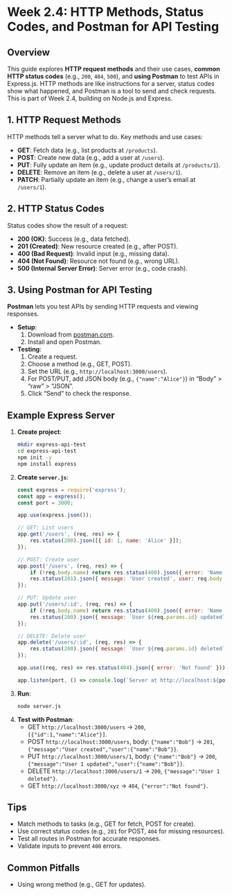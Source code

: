 # Week 2.4: HTTP Methods, Status Codes, and Postman for API Testing

## Overview
This guide explores **HTTP request methods** and their use cases, **common HTTP status codes** (e.g., `200`, `404`, `500`), and **using Postman** to test APIs in Express.js. HTTP methods are like instructions for a server, status codes show what happened, and Postman is a tool to send and check requests. This is part of Week 2.4, building on Node.js and Express.

## 1. HTTP Request Methods
HTTP methods tell a server what to do. Key methods and use cases:

- **GET**: Fetch data (e.g., list products at `/products`).
- **POST**: Create new data (e.g., add a user at `/users`).
- **PUT**: Fully update an item (e.g., update product details at `/products/1`).
- **DELETE**: Remove an item (e.g., delete a user at `/users/1`).
- **PATCH**: Partially update an item (e.g., change a user’s email at `/users/1`).

## 2. HTTP Status Codes
Status codes show the result of a request:

- **200 (OK)**: Success (e.g., data fetched).
- **201 (Created)**: New resource created (e.g., after POST).
- **400 (Bad Request)**: Invalid input (e.g., missing data).
- **404 (Not Found)**: Resource not found (e.g., wrong URL).
- **500 (Internal Server Error)**: Server error (e.g., code crash).

## 3. Using Postman for API Testing
**Postman** lets you test APIs by sending HTTP requests and viewing responses.

- **Setup**:
  1. Download from [postman.com](https://www.postman.com/downloads/).
  2. Install and open Postman.
- **Testing**:
  1. Create a request.
  2. Choose a method (e.g., GET, POST).
  3. Set the URL (e.g., `http://localhost:3000/users`).
  4. For POST/PUT, add JSON body (e.g., `{"name":"Alice"}`) in “Body” > “raw” > “JSON”.
  5. Click “Send” to check the response.

## Example Express Server
1. **Create project**:
   ```bash
   mkdir express-api-test
   cd express-api-test
   npm init -y
   npm install express
   ```
2. **Create `server.js`**:
   ```javascript
   const express = require('express');
   const app = express();
   const port = 3000;

   app.use(express.json());

   // GET: List users
   app.get('/users', (req, res) => {
       res.status(200).json([{ id: 1, name: 'Alice' }]);
   });

   // POST: Create user
   app.post('/users', (req, res) => {
       if (!req.body.name) return res.status(400).json({ error: 'Name required' });
       res.status(201).json({ message: 'User created', user: req.body });
   });

   // PUT: Update user
   app.put('/users/:id', (req, res) => {
       if (!req.body.name) return res.status(400).json({ error: 'Name required' });
       res.status(200).json({ message: `User ${req.params.id} updated`, user: req.body });
   });

   // DELETE: Delete user
   app.delete('/users/:id', (req, res) => {
       res.status(200).json({ message: `User ${req.params.id} deleted` });
   });

   app.use((req, res) => res.status(404).json({ error: 'Not found' }));

   app.listen(port, () => console.log(`Server at http://localhost:${port}`));
   ```
3. **Run**:
   ```bash
   node server.js
   ```
4. **Test with Postman**:
   - GET `http://localhost:3000/users` → `200`, `[{"id":1,"name":"Alice"}]`.
   - POST `http://localhost:3000/users`, body: `{"name":"Bob"}` → `201`, `{"message":"User created","user":{"name":"Bob"}}`.
   - PUT `http://localhost:3000/users/1`, body: `{"name":"Bob"}` → `200`, `{"message":"User 1 updated","user":{"name":"Bob"}}`.
   - DELETE `http://localhost:3000/users/1` → `200`, `{"message":"User 1 deleted"}`.
   - GET `http://localhost:3000/xyz` → `404`, `{"error":"Not found"}`.

## Tips
- Match methods to tasks (e.g., GET for fetch, POST for create).
- Use correct status codes (e.g., `201` for POST, `404` for missing resources).
- Test all routes in Postman for accurate responses.
- Validate inputs to prevent `400` errors.

## Common Pitfalls
- Using wrong method (e.g., GET for updates).